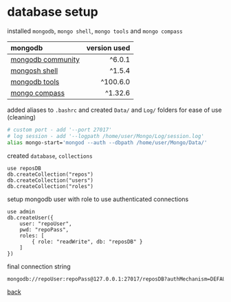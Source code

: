 # database setup

installed `mongodb`, `mongo shell`, `mongo tools` and `mongo compass`

| mongodb                                                              | version used |
| :------------------------------------------------------------------- | -----------: |
| [mongodb community](https://www.mongodb.com/try/download/community)  |       ^6.0.1 |
| [mongosh shell](https://www.mongodb.com/try/download/shell)          |       ^1.5.4 |
| [mongodb tools](https://www.mongodb.com/try/download/database-tools) |     ^100.6.0 |
| [mongo compass](https://www.mongodb.com/try/download/compass)        |      ^1.32.6 |

added aliases to `.bashrc` and created `Data/` and `Log/` folders for ease of use (cleaning)

```bash
# custom port - add '--port 27017'
# log session - add '--logpath /home/user/Mongo/Log/session.log'
alias mongo-start='mongod --auth --dbpath /home/user/Mongo/Data/'
```

created `database`, `collections`

```mongosh
use reposDB
db.createCollection("repos")
db.createCollection("users")
db.createCollection("roles")
```

setup mongodb user with role to use authenticated connections

```mongosh
use admin
db.createUser({
    user: "repoUser",
    pwd: "repoPass",
    roles: [
        { role: "readWrite", db: "reposDB" }
    ]
})
```

final connection string

```txt
mongodb://repoUser:repoPass@127.0.0.1:27017/reposDB?authMechanism=DEFAULT&authSource=admin
```

[back](_0_dev_log.md)
